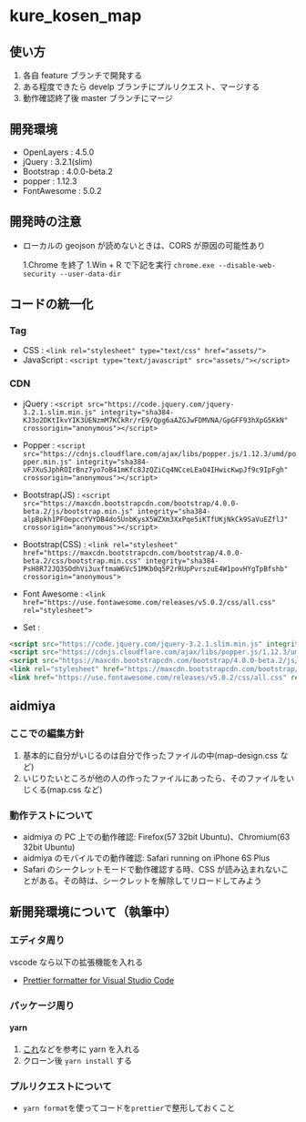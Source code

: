 ﻿# kure_kosen_map

## 使い方

1.  各自 feature ブランチで開発する
2.  ある程度できたら develp ブランチにプルリクエスト、マージする
3.  動作確認終了後 master ブランチにマージ

## 開発環境

- OpenLayers : 4.5.0
- jQuery : 3.2.1(slim)
- Bootstrap : 4.0.0-beta.2
- popper : 1.12.3
- FontAwesome : 5.0.2

## 開発時の注意

- ローカルの geojson が読めないときは、CORS が原因の可能性あり

  1.Chrome を終了
  1.Win + R で下記を実行
  `chrome.exe --disable-web-security --user-data-dir`

## コードの統一化

### Tag

- CSS : `<link rel="stylesheet" type="text/css" href="assets/">`
- JavaScript : `<script type="text/javascript" src="assets/"></script>`

### CDN

- jQuery : `<script src="https://code.jquery.com/jquery-3.2.1.slim.min.js" integrity="sha384-KJ3o2DKtIkvYIK3UENzmM7KCkRr/rE9/Qpg6aAZGJwFDMVNA/GpGFF93hXpG5KkN" crossorigin="anonymous"></script>`

- Popper : `<script src="https://cdnjs.cloudflare.com/ajax/libs/popper.js/1.12.3/umd/popper.min.js" integrity="sha384-vFJXuSJphROIrBnz7yo7oB41mKfc8JzQZiCq4NCceLEaO4IHwicKwpJf9c9IpFgh" crossorigin="anonymous"></script>`

- Bootstrap(JS) : `<script src="https://maxcdn.bootstrapcdn.com/bootstrap/4.0.0-beta.2/js/bootstrap.min.js" integrity="sha384-alpBpkh1PFOepccYVYDB4do5UnbKysX5WZXm3XxPqe5iKTfUKjNkCk9SaVuEZflJ" crossorigin="anonymous"></script>`

- Bootstrap(CSS) : `<link rel="stylesheet" href="https://maxcdn.bootstrapcdn.com/bootstrap/4.0.0-beta.2/css/bootstrap.min.css" integrity="sha384-PsH8R72JQ3SOdhVi3uxftmaW6Vc51MKb0q5P2rRUpPvrszuE4W1povHYgTpBfshb" crossorigin="anonymous">`

- Font Awesome : `<link href="https://use.fontawesome.com/releases/v5.0.2/css/all.css" rel="stylesheet">`

- Set :

```html
<script src="https://code.jquery.com/jquery-3.2.1.slim.min.js" integrity="sha384-KJ3o2DKtIkvYIK3UENzmM7KCkRr/rE9/Qpg6aAZGJwFDMVNA/GpGFF93hXpG5KkN" crossorigin="anonymous"></script>
<script src="https://cdnjs.cloudflare.com/ajax/libs/popper.js/1.12.3/umd/popper.min.js" integrity="sha384-vFJXuSJphROIrBnz7yo7oB41mKfc8JzQZiCq4NCceLEaO4IHwicKwpJf9c9IpFgh" crossorigin="anonymous"></script>
<script src="https://maxcdn.bootstrapcdn.com/bootstrap/4.0.0-beta.2/js/bootstrap.min.js" integrity="sha384-alpBpkh1PFOepccYVYDB4do5UnbKysX5WZXm3XxPqe5iKTfUKjNkCk9SaVuEZflJ" crossorigin="anonymous"></script>
<link rel="stylesheet" href="https://maxcdn.bootstrapcdn.com/bootstrap/4.0.0-beta.2/css/bootstrap.min.css" integrity="sha384-PsH8R72JQ3SOdhVi3uxftmaW6Vc51MKb0q5P2rRUpPvrszuE4W1povHYgTpBfshb" crossorigin="anonymous">
<link href="https://use.fontawesome.com/releases/v5.0.2/css/all.css" rel="stylesheet">
```

## aidmiya

### ここでの編集方針

1.  基本的に自分がいじるのは自分で作ったファイルの中(map-design.css など)
1.  いじりたいところが他の人の作ったファイルにあったら、そのファイルをいじくる(map.css など)

### 動作テストについて

- aidmiya の PC 上での動作確認: Firefox(57 32bit Ubuntu)、Chromium(63 32bit Ubuntu)
- aidmiya のモバイルでの動作確認: Safari running on iPhone 6S Plus
- Safari のシークレットモードで動作確認する時、CSS が読み込まれないことがある。その時は、シークレットを解除してリロードしてみよう

## 新開発環境について（執筆中）

### エディタ周り

vscode なら以下の拡張機能を入れる

- [Prettier formatter for Visual Studio Code](https://marketplace.visualstudio.com/items?itemName=esbenp.prettier-vscode)

### パッケージ周り

#### yarn

1.  [これ](https://qiita.com/masterkey1009/items/50f95b1187646a7db385)などを参考に yarn を入れる
1.  クローン後 `yarn install` する

### プルリクエストについて

- `yarn format`を使ってコードを`prettier`で整形しておくこと
